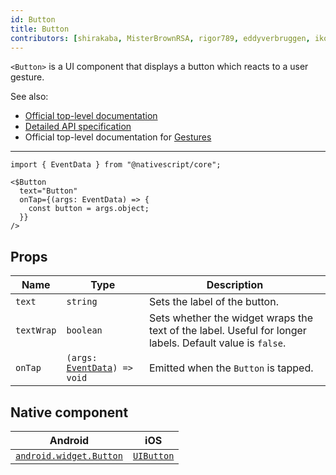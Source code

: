 ```yaml
---
id: Button
title: Button
contributors: [shirakaba, MisterBrownRSA, rigor789, eddyverbruggen, ikoevska]
---
```


`<Button>` is a UI component that displays a button which reacts to a user gesture.

See also:

* [Official top-level documentation](https://docs.nativescript.org/ui/components/activity-indicator)
* [Detailed API specification](https://docs.nativescript.org/api-reference/classes/_ui_button_.button)
* Official top-level documentation for [Gestures](https://docs.nativescript.org/ui/gestures)

---

```tsx
import { EventData } from "@nativescript/core";

<$Button
  text="Button"
  onTap={(args: EventData) => {
    const button = args.object;
  }}
/>
```

<!-- [> screenshots for=Button <] -->

## Props

| Name | Type | Description |
|------|------|-------------|
| `text` | `string` | Sets the label of the button.
| `textWrap` | `boolean` | Sets whether the widget wraps the text of the label. Useful for longer labels. Default value is `false`.
| `onTap` | `(args: `[`EventData`](https://docs.nativescript.org/api-reference/interfaces/__nativescript_core_.eventdata)`) => void` | Emitted when the `Button` is tapped.

## Native component

| Android | iOS |
|---------|-----|
| [`android.widget.Button`](https://developer.android.com/reference/android/widget/Button.html) | [`UIButton`](https://developer.apple.com/documentation/uikit/uibutton)
